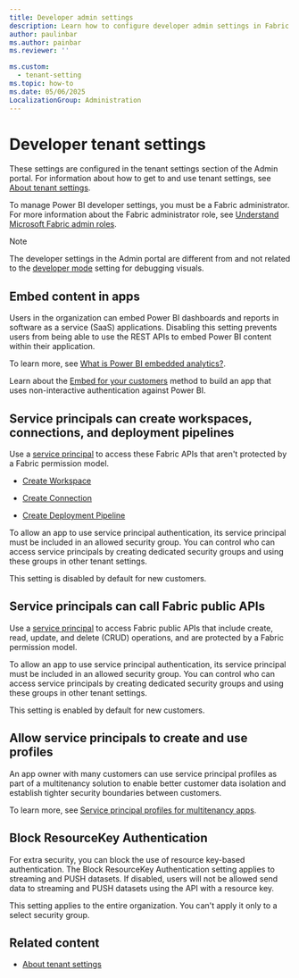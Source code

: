 ```yaml
---
title: Developer admin settings
description: Learn how to configure developer admin settings in Fabric.
author: paulinbar
ms.author: painbar
ms.reviewer: ''

ms.custom:
  - tenant-setting
ms.topic: how-to
ms.date: 05/06/2025
LocalizationGroup: Administration
---
```


# Developer tenant settings

These settings are configured in the tenant settings section of the Admin portal. For information about how to get to and use tenant settings, see [About tenant settings](tenant-settings-index.md).

To manage Power BI developer settings, you must be a Fabric administrator. For more information about the Fabric administrator role, see [Understand Microsoft Fabric admin roles](roles.md).

>[!NOTE]
>The developer settings in the Admin portal are different from and not related to the [developer mode](/power-bi/developer/visuals/environment-setup#set-up-power-bi-service-for-developing-a-visual) setting for debugging visuals.

## Embed content in apps

Users in the organization can embed Power BI dashboards and reports in software as a service (SaaS) applications. Disabling this setting prevents users from being able to use the REST APIs to embed Power BI content within their application.

To learn more, see [What is Power BI embedded analytics?](/power-bi/developer/embedded/embedded-analytics-power-bi).

Learn about the [Embed for your customers](/power-bi/developer/embedded/embedded-analytics-power-bi#embed-for-your-customers) method to build an app that uses non-interactive authentication against Power BI.

## Service principals can create workspaces, connections, and deployment pipelines

Use a [service principal](/power-bi/developer/embedded/pbi-glossary#service-principal) to access these Fabric APIs that aren't protected by a Fabric permission model.

* [Create Workspace](/rest/api/fabric/core/workspaces/create-workspace)

* [Create Connection](/rest/api/fabric/core/connections/create-connection)

* [Create Deployment Pipeline](/rest/api/fabric/core/deployment-pipelines/create-deployment-pipeline)

To allow an app to use service principal authentication, its service principal must be included in an allowed security group. You can control who can access service principals by creating dedicated security groups and using these groups in other tenant settings.

This setting is disabled by default for new customers.

## Service principals can call Fabric public APIs

Use a [service principal](/power-bi/developer/embedded/pbi-glossary#service-principal) to access Fabric public APIs that include create, read, update, and delete (CRUD) operations, and are protected by a Fabric permission model.

To allow an app to use service principal authentication, its service principal must be included in an allowed security group. You can control who can access service principals by creating dedicated security groups and using these groups in other tenant settings.

This setting is enabled by default for new customers.

## Allow service principals to create and use profiles

An app owner with many customers can use service principal profiles as part of a multitenancy solution to enable better customer data isolation and establish tighter security boundaries between customers.

To learn more, see [Service principal profiles for multitenancy apps](/power-bi/developer/embedded/embed-multi-tenancy).

## Block ResourceKey Authentication

For extra security, you can block the use of resource key-based authentication. The Block ResourceKey Authentication setting applies to streaming and PUSH datasets. If disabled, users will not be allowed send data to streaming and PUSH datasets using the API with a resource key.  

This setting applies to the entire organization. You can't apply it only to a select security group.

## Related content

- [About tenant settings](tenant-settings-index.md)
